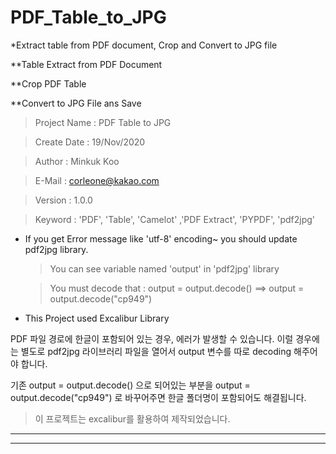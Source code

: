 # PDF_Table_to_JPG
*Extract table from PDF document, Crop and Convert to JPG file


**Table Extract from PDF Document

**Crop PDF Table

**Convert to JPG File ans Save


>Project Name : PDF Table to JPG

>Create Date : 19/Nov/2020

>Author : Minkuk Koo

>E-Mail : corleone@kakao.com

>Version : 1.0.0

>Keyword : 'PDF', 'Table', 'Camelot' ,'PDF Extract', 'PYPDF', 'pdf2jpg'


* If you get Error message like 'utf-8' encoding~
    you should update pdf2jpg library.
    
    > You can see variable named 'output' in 'pdf2jpg' library
    
    > You must decode that : output = output.decode() ==> output = output.decode("cp949")
* This Project used Excalibur Library


PDF 파일 경로에 한글이 포함되어 있는 경우, 에러가 발생할 수 있습니다.
이럴 경우에는 별도로 pdf2jpg 라이브러리 파일을 열어서
output 변수를 따로 decoding 해주어야 합니다.

기존 output = output.decode() 으로 되어있는 부분을
output = output.decode("cp949") 로 바꾸어주면 한글 폴더명이 포함되어도 해결됩니다.

>이 프로젝트는 excalibur를 활용하여 제작되었습니다.

---------------------------------------------------------------------------------
---------------------------------------------------------------------------------



